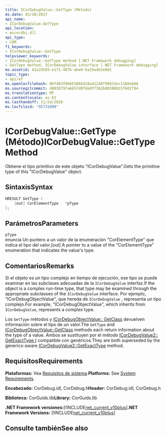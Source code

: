 ```yaml
---
title: ICorDebugValue::GetType (Método)
ms.date: 03/30/2017
api_name:
- ICorDebugValue.GetType
api_location:
- mscordbi.dll
api_type:
- COM
f1_keywords:
- ICorDebugValue::GetType
helpviewer_keywords:
- ICorDebugValue::GetType method [.NET Framework debugging]
- GetType method, ICorDebugValue interface [.NET Framework debugging]
ms.assetid: 41e2d503-e1f1-407b-abe0-6a29adb3e0d1
topic_type:
- apiref
ms.openlocfilehash: 06f403f0b653866428a41240f99833ec1180eb86
ms.sourcegitcommit: d8020797a6657d0fbbdff362b80300815f682f94
ms.translationtype: MT
ms.contentlocale: es-ES
ms.lasthandoff: 11/24/2020
ms.locfileid: "95731090"
---
```

# <a name="icordebugvaluegettype-method"></a><span data-ttu-id="b39ae-102">ICorDebugValue::GetType (Método)</span><span class="sxs-lookup"><span data-stu-id="b39ae-102">ICorDebugValue::GetType Method</span></span>

<span data-ttu-id="b39ae-103">Obtiene el tipo primitivo de este objeto "ICorDebugValue".</span><span class="sxs-lookup"><span data-stu-id="b39ae-103">Gets the primitive type of this "ICorDebugValue" object.</span></span>  
  
## <a name="syntax"></a><span data-ttu-id="b39ae-104">Sintaxis</span><span class="sxs-lookup"><span data-stu-id="b39ae-104">Syntax</span></span>  
  
```cpp  
HRESULT GetType (  
    [out] CorElementType   *pType  
);  
```  
  
## <a name="parameters"></a><span data-ttu-id="b39ae-105">Parámetros</span><span class="sxs-lookup"><span data-stu-id="b39ae-105">Parameters</span></span>  

 `pType`  
 <span data-ttu-id="b39ae-106">enuncia Un puntero a un valor de la enumeración "CorElementType" que indica el tipo del valor.</span><span class="sxs-lookup"><span data-stu-id="b39ae-106">[out] A pointer to a value of the "CorElementType" enumeration that indicates the value's type.</span></span>  
  
## <a name="remarks"></a><span data-ttu-id="b39ae-107">Comentarios</span><span class="sxs-lookup"><span data-stu-id="b39ae-107">Remarks</span></span>  

 <span data-ttu-id="b39ae-108">Si el objeto es un tipo complejo en tiempo de ejecución, ese tipo se puede examinar en las subclases adecuadas de la `ICorDebugValue` interfaz.</span><span class="sxs-lookup"><span data-stu-id="b39ae-108">If the object is a complex run-time type, that type may be examined through the appropriate subclasses of the `ICorDebugValue` interface.</span></span> <span data-ttu-id="b39ae-109">Por ejemplo, "ICorDebugObjectValue", que hereda de `ICorDebugValue` , representa un tipo complejo.</span><span class="sxs-lookup"><span data-stu-id="b39ae-109">For example, "ICorDebugObjectValue", which inherits from `ICorDebugValue`, represents a complex type.</span></span>  
  
 <span data-ttu-id="b39ae-110">Los `GetType` métodos y [ICorDebugObjectValue:: GetClass](icordebugobjectvalue-getclass-method.md) devuelven información sobre el tipo de un valor.</span><span class="sxs-lookup"><span data-stu-id="b39ae-110">The `GetType` and [ICorDebugObjectValue::GetClass](icordebugobjectvalue-getclass-method.md) methods each return information about the type of a value.</span></span> <span data-ttu-id="b39ae-111">Ambos se sustituyen por el método [ICorDebugValue2:: GetExactType (](icordebugvalue2-getexacttype-method.md) compatible con genéricos.</span><span class="sxs-lookup"><span data-stu-id="b39ae-111">They are both superseded by the generics-aware [ICorDebugValue2::GetExactType](icordebugvalue2-getexacttype-method.md) method.</span></span>  
  
## <a name="requirements"></a><span data-ttu-id="b39ae-112">Requisitos</span><span class="sxs-lookup"><span data-stu-id="b39ae-112">Requirements</span></span>  

 <span data-ttu-id="b39ae-113">**Plataformas:** Vea [Requisitos de sistema](../../get-started/system-requirements.md).</span><span class="sxs-lookup"><span data-stu-id="b39ae-113">**Platforms:** See [System Requirements](../../get-started/system-requirements.md).</span></span>  
  
 <span data-ttu-id="b39ae-114">**Encabezado:** CorDebug.idl, CorDebug.h</span><span class="sxs-lookup"><span data-stu-id="b39ae-114">**Header:** CorDebug.idl, CorDebug.h</span></span>  
  
 <span data-ttu-id="b39ae-115">**Biblioteca:** CorGuids.lib</span><span class="sxs-lookup"><span data-stu-id="b39ae-115">**Library:** CorGuids.lib</span></span>  
  
 <span data-ttu-id="b39ae-116">**.NET Framework versiones:**[!INCLUDE[net_current_v10plus](../../../../includes/net-current-v10plus-md.md)]</span><span class="sxs-lookup"><span data-stu-id="b39ae-116">**.NET Framework Versions:** [!INCLUDE[net_current_v10plus](../../../../includes/net-current-v10plus-md.md)]</span></span>  
  
## <a name="see-also"></a><span data-ttu-id="b39ae-117">Consulte también</span><span class="sxs-lookup"><span data-stu-id="b39ae-117">See also</span></span>
